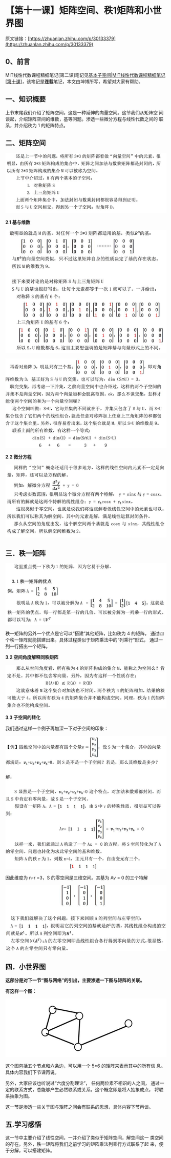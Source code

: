 # 【第十一课】矩阵空间、秩1矩阵和小世界图

原文链接：[https://zhuanlan.zhihu.com/p/30133379](https://zhuanlan.zhihu.com/p/30133379)

## **0、前言**

MIT线性代数课程精细笔记\[第二课\]笔记见[基本子空间\|MIT线性代数课程精细笔记\[第十课\]](https://zhuanlan.zhihu.com/p/29953781)，该笔记是**连载**笔记，本文由坤博所写，希望对大家有帮助。

## **一、知识概要**

上节末尾我们介绍了矩阵空间，这是一种延伸的向量空间。这节我们从矩阵空 间谈起，介绍矩阵空间的维数，基等问题。渗透一些微分方程与线性代数之间的 联系，并介绍秩为 1 的矩阵特点。

## **二、矩阵空间**

![](v2-4a1586d7e04f774d5b6c70887ce911d2_hd.jpg)

**2.1 基与维数**

![](v2-ecac43c07bd4ed19150327a67e9d3f8c_hd.jpg)

![](v2-f256dbcb2ff1caef08b8d6123b2b174a_hd.jpg)

**2.2 微分方程**

![](v2-4feb83d86a81e2ae58fc77f68a56f08e_hd.jpg)

## **三．秩一矩阵**

![](v2-00fe31fabca5bcdaefac0cd8a321d9c4_hd.jpg)

秩一矩阵的另外一个优点是它可以“搭建”其他矩阵，比如秩为 4 的矩阵， 通过四个秩一矩阵就能搭建出来。具体过程类似于矩阵乘法中的“列乘行”形式， 通过一列一行搭出一个矩阵。

**3.2 空间角度解释同秩矩阵**

![](v2-b30caa67240ecc191b5da1339951feb7_hd.jpg)

**3.3 子空间的转化**

我们通过这样一个例子再加深一下对子空间的印象：

![](v2-c52ac6780d15848e87619674240b8e3e_hd.jpg)

因此维度为 n-r =3，S 的零空间是三维空间。其基为 Av = 0 的三个特解

![](v2-6991546e795902e747db81e1a435d9b5_hd.jpg)

## **四．小世界图**

**这部分是对下一节“图与网络”的引出，主要渗透一下图与矩阵的关联。**

**有这样一个图：**

![](v2-567e6fbfcd61a55ce8bcfdc4d4c304ee_hd.jpg)

这个图包括五个节点和六条边，可以用一个 5\*6 的矩阵来表示其中的所有信 息。具体内容我们下节课再说。

另外，大家应该也听说过“六度分割理论”， 任何两位素不相识的人之间， 通过一定的联系方式，总能够产生必然联系或关系。这个概念即是将人抽象成点， 将联系抽象为图。

这一节是渗透一些关于图与矩阵之间会有联系的思想，具体内容下节再谈。

## **五.学习感悟**

这一节中主要介绍了线性空间，一并介绍了类似于矩阵空间，解空间这一 类空间的存在。另外，秩一矩阵将我们之前学习的矩阵乘法列乘行方式联系了起 来，便于分解，可以搭建矩阵。

